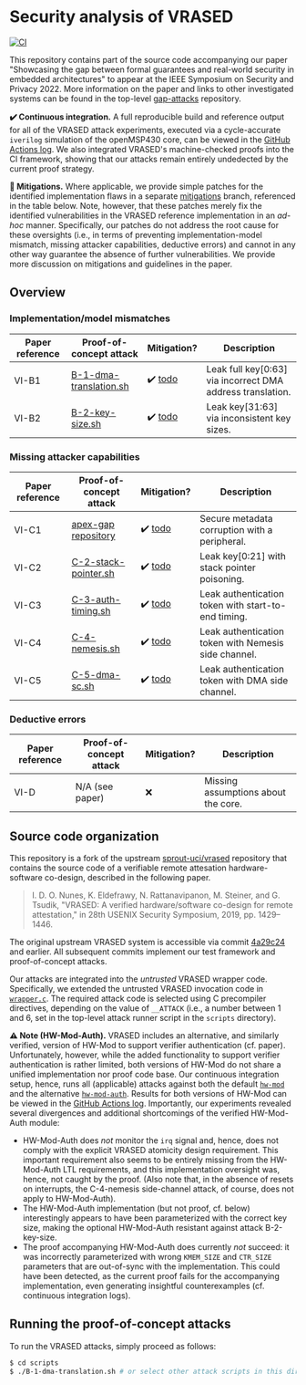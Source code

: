 # Security analysis of VRASED

[![CI](https://github.com/martonbognar/vrased-gap/actions/workflows/ci.yaml/badge.svg)](https://github.com/martonbognar/vrased-gap/actions/workflows/ci.yaml)

This repository contains part of the source code accompanying our paper
"Showcasing the gap between formal guarantees and real-world security in
embedded architectures" to appear at the IEEE Symposium on Security and Privacy 2022.
More information on the paper and links to other investigated systems can be
found in the top-level [gap-attacks](https://github.com/martonbognar/gap-attacks) repository.

**:heavy_check_mark: Continuous integration.** 
A full reproducible build and reference output for all of the VRASED attack
experiments, executed via a cycle-accurate `iverilog` simulation of the
openMSP430 core, can be viewed in the [GitHub Actions log](https://github.com/martonbognar/vrased-gap/actions).
We also integrated VRASED's machine-checked proofs into the CI framework,
showing that our attacks remain entirely undedected by the current proof
strategy.

**:no_entry_sign: Mitigations.**
Where applicable, we provide simple patches for the identified implementation
flaws in a separate [mitigations](https://github.com/martonbognar/vrased-gap/tree/mitigations)
branch, referenced in the table below.
Note, however, that these patches merely fix the identified vulnerabilities in
the VRASED reference implementation in an _ad-hoc_ manner.
Specifically, our patches do not address the root cause for these oversights
(i.e., in terms of preventing implementation-model mismatch, missing attacker
capabilities, deductive errors) and cannot in any other way guarantee the
absence of further vulnerabilities.
We provide more discussion on mitigations and guidelines in the paper.

## Overview

### Implementation/model mismatches

| Paper reference | Proof-of-concept attack | Mitigation? | Description |
|-----------------|---------------|-------------|-------------|
| VI-B1           | [B-1-dma-translation.sh](https://github.com/martonbognar/vrased-gap/blob/master/scripts/B-1-dma-translation.sh) | :heavy_check_mark: [todo](todo) | Leak full key[0:63] via incorrect DMA address translation. |
| VI-B2           | [B-2-key-size.sh](https://github.com/martonbognar/vrased-gap/blob/master/scripts/B-2-key-size.sh) | :heavy_check_mark: [todo](todo) | Leak key[31:63] via inconsistent key sizes. |

### Missing attacker capabilities

| Paper reference | Proof-of-concept attack | Mitigation? | Description |
|-----------------|---------------|-------------|-------------|
| VI-C1           | [apex-gap repository](https://github.com/martonbognar/apex-gap) | :heavy_check_mark: [todo](todo) | Secure metadata corruption with a peripheral. |
| VI-C2           | [C-2-stack-pointer.sh](https://github.com/martonbognar/vrased-gap/blob/master/scripts/C-2-stack-pointer.sh) | :heavy_check_mark: [todo](todo) | Leak key[0:21] with stack pointer poisoning. |
| VI-C3           | [C-3-auth-timing.sh](https://github.com/martonbognar/vrased-gap/blob/master/scripts/C-3-auth-timing.sh) | :heavy_check_mark: [todo](todo) | Leak authentication token with start-to-end timing. |
| VI-C4           | [C-4-nemesis.sh](https://github.com/martonbognar/vrased-gap/blob/master/scripts/C-4-nemesis.sh) | :heavy_check_mark: [todo](todo) | Leak authentication token with Nemesis side channel. |
| VI-C5           | [C-5-dma-sc.sh](https://github.com/martonbognar/vrased-gap/blob/master/scripts/C-5-dma-sc.sh) | :heavy_check_mark: [todo](todo) | Leak authentication token with DMA side channel. |

### Deductive errors

| Paper reference | Proof-of-concept attack | Mitigation? | Description |
|-----------------|---------------|-------------|-------------|
| VI-D | N/A (see paper) | :x: | Missing assumptions about the core. |

## Source code organization

This repository is a fork of the upstream
[sprout-uci/vrased](https://github.com/sprout-uci/vrased)
repository that contains the source code of a verifiable remote attesation
hardware-software co-design, described in the following paper.

> I. D. O. Nunes, K. Eldefrawy, N. Rattanavipanon, M. Steiner, and G. Tsudik, "VRASED: A verified hardware/software co-design for remote attestation," in 28th USENIX Security Symposium, 2019, pp. 1429–1446.

The original upstream VRASED system is accessible via commit
[4a29c24](https://github.com/martonbognar/vrased-gap/commit/4a29c248d55b132bacf2fd0e8b659d561478b8b6)
and earlier. All subsequent commits implement our test framework and
proof-of-concept attacks.

Our attacks are integrated into the _untrusted_ VRASED wrapper code.
Specifically, we extended the untrusted VRASED invocation code in
[`wrapper.c`](vrased/sw-att/wrapper.c#L113).
The required attack code is selected using C precompiler directives, depending
on the value of `__ATTACK` (i.e., a number between 1 and 6, set in the
top-level attack runner script in the `scripts` directory).

**:warning: Note (HW-Mod-Auth).** VRASED includes an alternative, and similarly verified,
version of HW-Mod to support verifier authentication (cf. paper).
Unfortunately, however, while the added functionality to support verifier
authentication is rather limited, both versions of HW-Mod do not share a
unified implementation nor proof code base.
Our continuous integration setup, hence, runs all (applicable) attacks against
both the default [`hw-mod`](vrased/hw-mod) and the alternative
[`hw-mod-auth`](vrased/hw-mod/hw-mod-auth).
Results for both versions of HW-Mod can be viewed in the [GitHub Actions
log](https://github.com/martonbognar/vrased-gap/actions).
Importantly, our experiments revealed several divergences and additional
shortcomings of the verified HW-Mod-Auth module:
* HW-Mod-Auth does _not_ monitor the `irq` signal and, hence, does not comply
  with the explicit VRASED atomicity design requirement. This important
  requirement also seems to be entirely missing from the HW-Mod-Auth LTL
  requirements, and this implementation oversight was, hence, not caught by the
  proof.  (Also note that, in the absence of resets on interrupts, the
  C-4-nemesis side-channel attack, of course, does not apply to HW-Mod-Auth).
* The HW-Mod-Auth implementation (but not proof, cf. below) interestingly
  appears to have been parameterized with the correct key size, making
  the optional HW-Mod-Auth resistant against attack B-2-key-size.
* The proof accompanying HW-Mod-Auth does currently _not_ succeed: it was
  incorrectly parameterized with wrong `KMEM_SIZE` and `CTR_SIZE` parameters
  that are out-of-sync with the implementation. This could have been detected,
  as the current proof fails for the accompanying implementation, even
  generating insightful counterexamples (cf. continuous integration logs).

## Running the proof-of-concept attacks

To run the VRASED attacks, simply proceed as follows:

```bash
$ cd scripts
$ ./B-1-dma-translation.sh # or select other attack scripts in this directory
```
